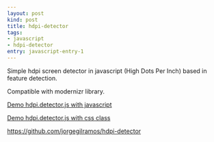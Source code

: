 ```yaml
---
layout: post
kind: post
title: hdpi-detector
tags:
- javascript
- hdpi-detector
entry: javascript-entry-1
---
```


<p>
Simple hdpi screen detector in javascript (High Dots Per Inch) based in feature detection.
</p>
<p>
Compatible with modernizr library.
</p>
<p><a href="./test/demo_javascript.html" target="_blank">Demo hdpi.detector.js with javascript</a></p>
<p><a href="./test/demo_css.html" target="_blank">Demo hdpi.detector.js with css class</a></p>
<p><a href="https://github.com/jorgegilramos/hdpi-detector" target="_blank">https://github.com/jorgegilramos/hdpi-detector</a></p>

